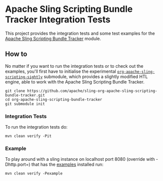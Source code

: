 Apache Sling Scripting Bundle Tracker Integration Tests
====

This project provides the integration tests and some test examples for the [Apache Sling Scripting Bundle Tracker](https://github.com/apache/sling-org-apache-sling-scripting-bundle-tracker) module.

## How to

No matter if you want to run the integration tests or to check out the examples, you'll first have to initialise the experimental [`org-apache-sling-scripting-sightly`](https://github.com/apache/sling-org-apache-sling-scripting-sightly/tree/experimental-scripting-resolver) submodule, which provides a slightly modified HTL engine, able to work with the Apache Sling Scripting Bundle Tracker.

```
git clone https://github.com/apache/sling-org-apache-sling-scripting-bundle-tracker.git
cd org-apache-sling-scripting-bundle-tracker
git submodule init
```

### Integration Tests

To run the integration tests do:

```
mvn clean verify -Pit
```

### Example

To play around with a sling instance on localhost port 8080 (override with -Dhttp.port=<port>) that has the [examples](../../examples) installed run:

```
mvn clean verify -Pexample
``` 
